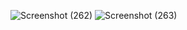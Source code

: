 
![Screenshot (262)](https://github.com/DineshKumarBalu44/MernTasks/assets/98098699/a11791ae-a8c1-4e39-af4c-c4a6fc9ee005)
![Screenshot (263)](https://github.com/DineshKumarBalu44/MernTasks/assets/98098699/72ec4453-155d-4352-b5a8-b2b774b972fe)

